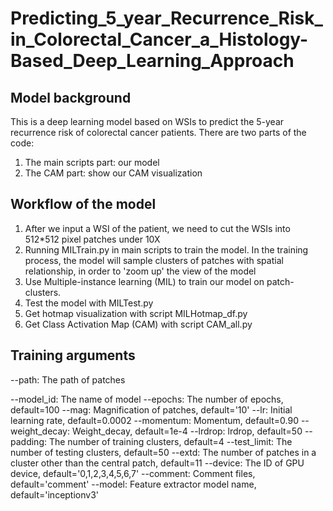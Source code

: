 # Predicting_5_year_Recurrence_Risk_in_Colorectal_Cancer_a_Histology-Based_Deep_Learning_Approach

## Model background

This is a deep learning model based on WSIs to predict the 5-year recurrence risk of colorectal cancer patients. There are two parts of the code:
1. The main scripts part: our model
2. The CAM part: show our CAM visualization

## Workflow of the model

1. After we input a WSI of the patient, we need to cut the WSIs into 512*512 pixel patches under 10X
2. Running MILTrain.py in main scripts to train the model. In the training process, the model will sample clusters of patches with spatial relationship, in order to 'zoom up' the view of the model
3. Use Multiple-instance learning (MIL) to train our model on patch-clusters.
4. Test the model with MILTest.py
5. Get hotmap visualization with script MILHotmap_df.py
6. Get Class Activation Map (CAM) with script CAM_all.py

## Training arguments

--path: The path of patches

--model_id: The name of model
--epochs: The number of epochs, default=100
--mag: Magnification of patches, default='10'
--lr: Initial learning rate, default=0.0002
--momentum: Momentum, default=0.90
--weight_decay: Weight_decay, default=1e-4
--lrdrop: lrdrop, default=50
--padding: The number of training clusters, default=4
--test_limit: The number of testing clusters, default=50
--extd: The number of patches in a cluster other than the central patch, default=11
--device: The ID of GPU device, default='0,1,2,3,4,5,6,7'
--comment: Comment files, default='comment'
--model: Feature extractor model name, default='inceptionv3'

   
   


